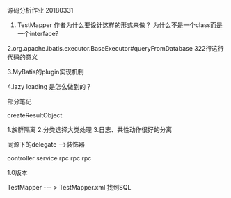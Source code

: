 源码分析作业 20180331
1. TestMapper 作者为什么要设计这样的形式来做？
为什么不是一个class而是一个interface?
 
2.org.apache.ibatis.executor.BaseExecutor#queryFromDatabase 322行这行代码的意义
 
3.MyBatis的plugin实现机制
 
4.lazy loading 是怎么做到的？
 
部分笔记
 
createResultObject
 
1.族群隔离 
2.分类选择大类处理
3.日志、共性动作很好的分离
 
 
同源下的delegate -->装饰器
 
controller
service 
    rpc
    rpc
    rpc
     
     
1.0版本
 
TestMapper --- > TestMapper.xml
找到SQL